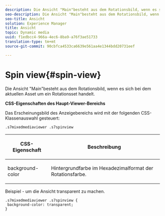 ```yaml
---
description: Die Ansicht "Main"besteht aus dem Rotationsbild, wenn es sich bei dem aktuellen Asset um ein Rotationsset handelt.
seo-description: Die Ansicht "Main"besteht aus dem Rotationsbild, wenn es sich bei dem aktuellen Asset um ein Rotationsset handelt.
seo-title: Ansicht
solution: Experience Manager
title: Ansicht
topic: Dynamic media
uuid: f1edbcc4-966a-4ec6-8ba9-a76f3ae51733
translation-type: tm+mt
source-git-commit: 90cbfca4533ca6639e561aa4e1344bdd20731eef

---
```



# Spin view{#spin-view}

Die Ansicht &quot;Main&quot;besteht aus dem Rotationsbild, wenn es sich bei dem aktuellen Asset um ein Rotationsset handelt.

<!--<a id="section_061E550C1C1D4DB2BD663A898895B38C"></a>-->

**CSS-Eigenschaften des Haupt-Viewer-Bereichs**

Das Erscheinungsbild des Anzeigebereichs wird mit der folgenden CSS-Klassenauswahl gesteuert:

```
.s7mixedmediaviewer .s7spinview
```

<table id="table_94EE3F5BBE4547C0B4943471CEE7EDE4"> 
 <thead> 
  <tr> 
   <th colname="col1" class="entry"> <p> CSS-Eigenschaft </p> </th> 
   <th colname="col2" class="entry"> <p>Beschreibung </p> </th> 
  </tr> 
 </thead>
 <tbody> 
  <tr> 
   <td colname="col1"> <p> <span class="codeph"> background-color </span> </p> </td> 
   <td colname="col2"> <p> Hintergrundfarbe im Hexadezimalformat der Rotationsfarbe. </p> </td> 
  </tr> 
 </tbody> 
</table>

Beispiel - um die Ansicht transparent zu machen.

```
.s7mixedmediaviewer .s7spinview { 
 background-color: transparent; 
}
```


